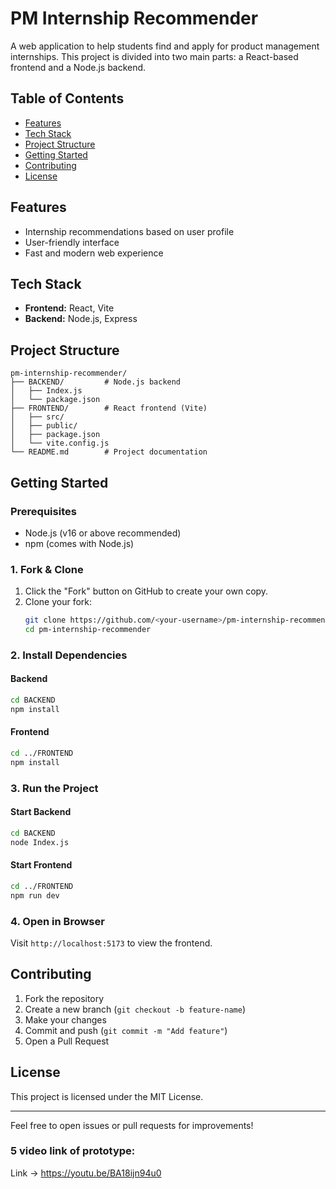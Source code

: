 
# PM Internship Recommender

A web application to help students find and apply for product management internships. This project is divided into two main parts: a React-based frontend and a Node.js backend.

## Table of Contents
- [Features](#features)
- [Tech Stack](#tech-stack)
- [Project Structure](#project-structure)
- [Getting Started](#getting-started)
- [Contributing](#contributing)
- [License](#license)

## Features
- Internship recommendations based on user profile
- User-friendly interface
- Fast and modern web experience

## Tech Stack
- **Frontend:** React, Vite
- **Backend:** Node.js, Express

## Project Structure
```
pm-internship-recommender/
├── BACKEND/         # Node.js backend
│   ├── Index.js
│   └── package.json
├── FRONTEND/        # React frontend (Vite)
│   ├── src/
│   ├── public/
│   ├── package.json
│   └── vite.config.js
└── README.md        # Project documentation
```

## Getting Started

### Prerequisites
- Node.js (v16 or above recommended)
- npm (comes with Node.js)

### 1. Fork & Clone
1. Click the "Fork" button on GitHub to create your own copy.
2. Clone your fork:
	```sh
	git clone https://github.com/<your-username>/pm-internship-recommender.git
	cd pm-internship-recommender
	```

### 2. Install Dependencies
#### Backend
```sh
cd BACKEND
npm install
```
#### Frontend
```sh
cd ../FRONTEND
npm install
```

### 3. Run the Project
#### Start Backend
```sh
cd BACKEND
node Index.js
```
#### Start Frontend
```sh
cd ../FRONTEND
npm run dev
```

### 4. Open in Browser
Visit `http://localhost:5173` to view the frontend.

## Contributing
1. Fork the repository
2. Create a new branch (`git checkout -b feature-name`)
3. Make your changes
4. Commit and push (`git commit -m "Add feature"`)
5. Open a Pull Request

## License
This project is licensed under the MIT License.

---
Feel free to open issues or pull requests for improvements!

### 5 video link of prototype:
Link -> https://youtu.be/BA18ijn94u0